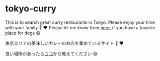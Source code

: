 # tokyo-curry

This is to search great curry restaurants in Tokyo. Please enjoy your time with your family :curry: :heart:
Please let me know from [here](https://github.com/japan-curry/tokyo-curry/issues), if you have a favorite place for dogs :smile:

東京エリアの美味しいカレーのお店を集めているサイト :curry: :heart: 

良い場所があったら[ココ](https://github.com/japan-curry/tokyo-curry/issues)から教えてください :smile:


